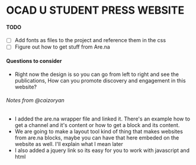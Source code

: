 # OCAD U STUDENT PRESS WEBSITE

#### TODO

- [ ] Add fonts as files to the project and reference them in the css
- [ ] Figure out how to get stuff from Are.na

#### Questions to consider

- Right now the design is so you can go from left to right and see the publications, How can you promote discovery and engagement in this website?

###### Notes from @caizoryan

- I added the are.na wrapper file and linked it. There's an example how to get a channel and it's content or how to get a block and its content.
- We are going to make a layout tool kind of thing that makes websites from are.na blocks, maybe you can have that here embeded on the website as well. I'll explain what I mean later
- I also added a jquery link so its easy for you to work with javascript and html
